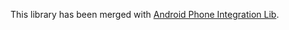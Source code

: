 This library has been merged with [Android Phone Integration Lib](https://github.com/open-voip-alliance/Android-Phone-Integration-Lib).
